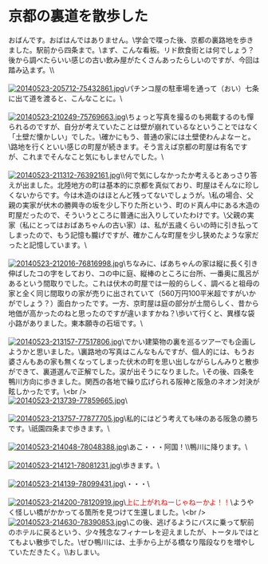 # 京都の裏道を散歩した
おばんです。おばはんではありません。\\学会で喋った後、京都の裏路地を歩きました。駅前から四条まで。\\まず、こんな看板。リド飲食街とは何でしょう？後から調べたらいい感じの古い飲み屋がたくさんあったらしいのですが、今回は踏み込まず。\\<!--more-->\\<br /><br /><a href="20140523-205712-75432861.jpg"><img src="20140523-205712-75432861.jpg" alt="20140523-205712-75432861.jpg" class="alignnone size-full" /></a>\\パチンコ屋の駐車場を通って（おい）七条に出て道を渡ると、こんなことに。\\<br /><br /><a href="20140523-210249-75769663.jpg"><img src="20140523-210249-75769663.jpg" alt="20140523-210249-75769663.jpg" class="alignnone size-full" /></a>\\ちょっと写真を撮るのも掲載するのも憚られるのですが、自分が考えていたことは壁が崩れているなということではなく「土壁だ懐かしい」でした。\\確かにもう、普通の家には土壁使わんよなーと。\\路地を行くといい感じの町屋が続きます。そう言えば京都の町屋は有名ですが、これまでそんなこと気にもしませんでした。\\<br /><br /><a href="20140523-211312-76392161.jpg"><img src="20140523-211312-76392161.jpg" alt="20140523-211312-76392161.jpg" class="alignnone size-full" /></a>\\\何で気にしなかったか考えるとあっさり答えが出ました。北陸地方の町は基本的に京都を真似ており、町屋はそんなに珍しくないからです。今は木造のはほとんど残ってないでしょうが。\\私の場合、父親の実家が伏木の勝興寺の坂を少し下りた所という、町のド真ん中にある木造の町屋だったので、そういうところに普通に出入りしていたわけです。\\父親の実家（私にとってはおばあちゃんの古い家）は、私が五歳くらいの時に引き払ってしまったので、もう記憶も朧げですが、確かこんな町屋を少し狭めたような家だったと記憶しています。\\<br /><br /><a href="20140523-212016-76816998.jpg"><img src="20140523-212016-76816998.jpg" alt="20140523-212016-76816998.jpg" class="alignnone size-full" /></a>\\ちなみに、ばあちゃんの家は縦に長く引き伸ばしたコの字をしており、コの中に庭、縦棒のところに台所、一番奥に風呂があるという間取りでした。これは伏木の町屋では一般的らしく、調べると祖母の家と全く同じ間取りの家が売りに出されていて（560万円100平米超ですがいかがでしょう？）面白かったです。一方、京町屋は庭の部分が土間らしく、昔から地価が高かったのねと思ったのですが違いますかね？\\歩いて行くと、異様な袋小路がありました。東本願寺の石垣です。\\<br /><br /><a href="20140523-213157-77517806.jpg"><img src="20140523-213157-77517806.jpg" alt="20140523-213157-77517806.jpg" class="alignnone size-full" /></a>\\でかい建築物の裏を巡るツアーでも企画しようかと思いました。\\裏路地の写真はこんなもんですが、個人的には、もうお婆さんもあの家も無くなってしまった伏木の町を思い出しながらしんみりと散歩ができて、裏道選んで正解でした。涙が出そうになりました。\\その後、四条を鴨川方向に歩きました。関西の各地で繰り広げられる阪神と阪急のネオン対決が眩しかったです。\\\<br /><br /><a href="20140523-213739-77859665.jpg"><img src="20140523-213739-77859665.jpg" alt="20140523-213739-77859665.jpg" class="alignnone size-full" /></a>\\<br /><br /><a href="20140523-213757-77877705.jpg"><img src="20140523-213757-77877705.jpg" alt="20140523-213757-77877705.jpg" class="alignnone size-full" /></a>\\私的にはどう考えても味のある阪急の勝ちです。\\祇園四条まで歩きます。\\<br /><br /><a href="20140523-214048-78048388.jpg"><img src="20140523-214048-78048388.jpg" alt="20140523-214048-78048388.jpg" class="alignnone size-full" /></a>\\あこ・・・阿国！\\\鴨川に降ります。\\<br /><br /><a href="20140523-214121-78081231.jpg"><img src="20140523-214121-78081231.jpg" alt="20140523-214121-78081231.jpg" class="alignnone size-full" /></a>\\歩きます。\\<br /><br /><a href="20140523-214139-78099431.jpg"><img src="20140523-214139-78099431.jpg" alt="20140523-214139-78099431.jpg" class="alignnone size-full" /></a>\\・・・\\<br /><br /><a href="20140523-214200-78120919.jpg"><img src="20140523-214200-78120919.jpg" alt="20140523-214200-78120919.jpg" class="alignnone size-full" /></a>\\<span style="color:red">上に上がれねーじゃねーかよ！！</span>\\ようやく怪しい橋がかかってる箇所を見つけて生還しました。\\\<br /><br /><a href="20140523-214630-78390853.jpg"><img src="20140523-214630-78390853.jpg" alt="20140523-214630-78390853.jpg" class="alignnone size-full" /></a>\\この後、逃げるようにバスに乗って駅前のホテルに戻るという、少々残念なフィナーレを迎えましたが、トータルではとてもよい散歩でした。\\ぜひ鴨川には、土手から上がる橋なり階段なりを増やしていただきたく。\\\おしまい。

